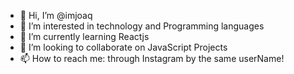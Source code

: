 - 👋 Hi, I’m @imjoaq
- 👀 I’m interested in technology and Programming languages 
- 🌱 I’m currently learning Reactjs
- 💞️ I’m looking to collaborate on JavaScript Projects
- 📫 How to reach me: through Instagram by the same userName!

